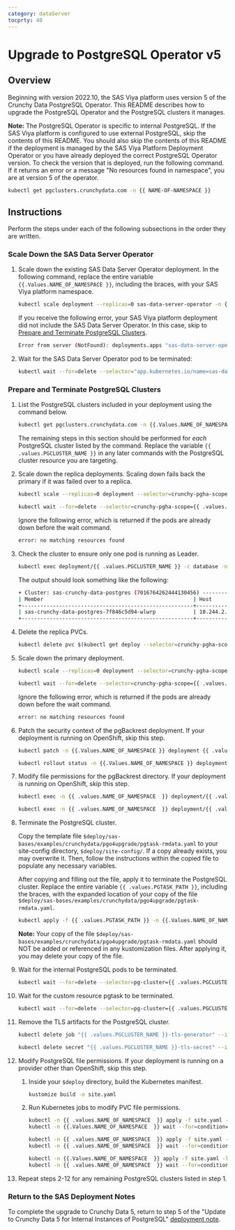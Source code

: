 ```yaml
---
category: dataServer
tocprty: 40
---
```


# Upgrade to PostgreSQL Operator v5

## Overview

Beginning with version 2022.10, the SAS Viya platform uses version 5 of the Crunchy Data PostgreSQL Operator. This README describes how to upgrade the PostgreSQL Operator and the PostgreSQL clusters it manages.

**Note:** The PostgreSQL Operator is specific to internal PostgreSQL. If the SAS Viya platform is configured to use external PostgreSQL, skip the contents of this README. You should also skip the contents of this README if the deployment is managed by the SAS Viya Platform Deployment Operator or you have already deployed the correct PostgreSQL Operator version. To check the version that is deployed, run the following command. If it returns an error or a message "No resources found in <your-namespace> namespace", you are at version 5 of the operator.

```bash
kubectl get pgclusters.crunchydata.com -n {{ NAME-OF-NAMESPACE }}
```

## Instructions

Perform the steps under each of the following subsections in the order they are written.

### Scale Down the SAS Data Server Operator

1. Scale down the existing SAS Data Server Operator deployment. In the following command, replace the entire variable `{{.Values.NAME_OF_NAMESPACE }}`, including the braces, with your SAS Viya platform namespace.

    ```bash
    kubectl scale deployment --replicas=0 sas-data-server-operator -n {{ .values.NAME_OF_NAMESPACE  }}
    ```

    If you receive the following error, your SAS Viya platform deployment did not include the SAS Data Server Operator. In this case, skip to [Prepare and Terminate PostgreSQL Clusters](#prepare-and-terminate-postgresql-clusters).

    ```bash
    Error from server (NotFound): deployments.apps "sas-data-server-operator" not found
    ```

2. Wait for the SAS Data Server Operator pod to be terminated:

    ```bash
    kubectl wait --for=delete --selector="app.kubernetes.io/name=sas-data-server-operator" pods --timeout=300s -n {{ .values.NAME_OF_NAMESPACE }}
    ```

### Prepare and Terminate PostgreSQL Clusters

1. List the PostgreSQL clusters included in your deployment using the command below.

    ```bash
    kubectl get pgclusters.crunchydata.com -n {{.Values.NAME_OF_NAMESPACE  }}
    ```

    The remaining steps in this section should be performed for *each* PostgreSQL cluster listed by the command. Replace the variable `{{ .values.PGCLUSTER_NAME }}` in any later commands with the PostgreSQL cluster resource you are targeting.

2. Scale down the replica deployments. Scaling down fails back the primary if it was failed over to a replica.

    ```bash
    kubectl scale --replicas=0 deployment --selector=crunchy-pgha-scope={{ .values.PGCLUSTER_NAME }},name!={{ .values.PGCLUSTER_NAME }} -n {{ .values.NAME_OF_NAMESPACE  }}

    kubectl wait --for=delete --selector=crunchy-pgha-scope={{ .values.PGCLUSTER_NAME }},name!={{ .values.PGCLUSTER_NAME }} pods --timeout=300s -n {{.Values.NAME_OF_NAMESPACE  }}
    ```

    Ignore the following error, which is returned if the pods are already down before the wait command.

    ```bash
    error: no matching resources found
    ```

3. Check the cluster to ensure only one pod is running as Leader.

    ```bash
    kubectl exec deployment/{{ .values.PGCLUSTER_NAME }} -c database -n {{.Values.NAME_OF_NAMESPACE }} -- patronictl list
    ```

    The output should look something like the following:

    ```bash
    + Cluster: sas-crunchy-data-postgres (7016764262444130456) -----------+---------+---------+----+-----------+
    | Member                                                | Host        | Role    | State   | TL | Lag in MB |
    +-------------------------------------------------------+-------------+---------+---------+----+-----------+
    | sas-crunchy-data-postgres-7f846c5d94-wlwrp            | 10.244.2.88 | Leader  | running | 19 |           |
    +-------------------------------------------------------+-------------+---------+---------+----+-----------+
    ```

4. Delete the replica PVCs.

    ```bash
    kubectl delete pvc $(kubectl get deploy --selector=crunchy-pgha-scope={{ .values.PGCLUSTER_NAME }},name!={{ .values.PGCLUSTER_NAME }} -o jsonpath='{.items[*].metadata.name}' -n {{.Values.NAME_OF_NAMESPACE  }} ) --timeout=300s -n {{ .values.NAME_OF_NAMESPACE  }}
    ```

5. Scale down the primary deployment.

    ```bash
    kubectl scale --replicas=0 deployment --selector=crunchy-pgha-scope={{ .values.PGCLUSTER_NAME }},name={{ .values.PGCLUSTER_NAME }} -n {{.Values.NAME_OF_NAMESPACE  }}

    kubectl wait --for=delete --selector=crunchy-pgha-scope={{ .values.PGCLUSTER_NAME }},name={{ .values.PGCLUSTER_NAME }} pods --timeout=300s -n {{ .values.NAME_OF_NAMESPACE  }}
    ```

    Ignore the following error, which is returned if the pods are already down before the wait command.

    ```bash
    error: no matching resources found
    ```

6. Patch the security context of the pgBackrest deployment. If your deployment is running on OpenShift, skip this step.

    ```bash
    kubectl patch -n {{.Values.NAME_OF_NAMESPACE }} deployment {{ .values.PGCLUSTER_NAME }}-backrest-shared-repo --type json -p '[{"op": "replace", "path": "/spec/template/spec/securityContext", "value": { "runAsNonRoot": true, "runAsUser": 2000, "runAsGroup": 26, "fsGroup": 26, "supplementalGroups": [26, 2000]}}]'

    kubectl rollout status -n {{.Values.NAME_OF_NAMESPACE }} deployment {{ .values.PGCLUSTER_NAME }}-backrest-shared-repo
    ```

7. Modify file permissions for the pgBackrest directory. If your deployment is running on OpenShift, skip this step.

    ```bash
    kubectl exec -n {{ .values.NAME_OF_NAMESPACE  }} deployment/{{ .values.PGCLUSTER_NAME }}-backrest-shared-repo -- chmod -R 770 /backrestrepo/{{ .values.PGCLUSTER_NAME }}-backrest-shared-repo/

    kubectl exec -n {{ .values.NAME_OF_NAMESPACE  }} deployment/{{ .values.PGCLUSTER_NAME }}-backrest-shared-repo -- chgrp -R postgres /backrestrepo/{{ .values.PGCLUSTER_NAME }}-backrest-shared-repo/
    ```

8. Terminate the PostgreSQL cluster.

    Copy the template file `$deploy/sas-bases/examples/crunchydata/pgo4upgrade/pgtask-rmdata.yaml` to your site-config directory, `$deploy/site-config/`. If a copy already exists, you may overwrite it. Then, follow the instructions within the copied file to populate any necessary variables.

    After copying and filling out the file, apply it to terminate the PostgreSQL cluster. Replace the entire variable `{{ .values.PGTASK_PATH }}`, including the braces, with the expanded location of your copy of the file `$deploy/sas-bases/examples/crunchydata/pgo4upgrade/pgtask-rmdata.yaml`.

    ```bash
    kubectl apply -f {{ .values.PGTASK_PATH }} -n {{.Values.NAME_OF_NAMESPACE  }}
    ```

    **Note:** Your copy of the file `$deploy/sas-bases/examples/crunchydata/pgo4upgrade/pgtask-rmdata.yaml` should NOT be added or referenced in any kustomization files. After applying it, you may delete your copy of the file.

9. Wait for the internal PostgreSQL pods to be terminated.

    ```bash
    kubectl wait --for=delete --selector=pg-cluster={{ .values.PGCLUSTER_NAME }} pods --timeout=300s -n {{ .values.NAME_OF_NAMESPACE  }}
    ```

10. Wait for the custom resource pgtask to be terminated.

    ```bash
    kubectl wait --for=delete --selector=pg-cluster={{ .values.PGCLUSTER_NAME }} pgtask --timeout=300s -n {{ .values.NAME_OF_NAMESPACE  }}
    ```

11. Remove the TLS artifacts for the PostgreSQL cluster.

    ```bash
    kubectl delete job "{{ .values.PGCLUSTER_NAME }}-tls-generator" --ignore-not-found=true --timeout=300s -n {{ .values.NAME_OF_NAMESPACE  }}

    kubectl delete secret "{{ .values.PGCLUSTER_NAME }}-tls-secret" --ignore-not-found=true --timeout=300s -n {{ .values.NAME_OF_NAMESPACE }}
    ```

12. Modify PostgreSQL file permissions. If your deployment is running on a provider other than OpenShift, skip this step.

    1. Inside your `$deploy` directory, build the Kubernetes manifest.

        ```bash
        kustomize build -o site.yaml
        ```

    2. Run Kubernetes jobs to modify PVC file permissions.

        ```bash
        kubectl -n {{ .values.NAME_OF_NAMESPACE  }} apply -f site.yaml -l "webinfdsvr.sas.com/upgrade-crunchy-step-1={{ .values.PGCLUSTER_NAME }}"
        kubectl -n {{.Values.NAME_OF_NAMESPACE  }} wait --for=condition=complete job --timeout=300s -l "webinfdsvr.sas.com/upgrade-crunchy-step-1={{ .values.PGCLUSTER_NAME }}"

        kubectl -n {{ .values.NAME_OF_NAMESPACE  }} apply -f site.yaml -l "webinfdsvr.sas.com/upgrade-crunchy-step-2={{ .values.PGCLUSTER_NAME }}"
        kubectl -n {{ .values.NAME_OF_NAMESPACE  }} wait --for=condition=complete job --timeout=300s -l "webinfdsvr.sas.com/upgrade-crunchy-step-2={{ .values.PGCLUSTER_NAME }}"

        kubectl -n {{.Values.NAME_OF_NAMESPACE  }} apply -f site.yaml -l "webinfdsvr.sas.com/upgrade-crunchy-step-3={{ .values.PGCLUSTER_NAME }}"
        kubectl -n {{ .values.NAME_OF_NAMESPACE  }} wait --for=condition=complete job --timeout=300s -l "webinfdsvr.sas.com/upgrade-crunchy-step-3={{ .values.PGCLUSTER_NAME }}"
        ```

13. Repeat steps 2-12 for any remaining PostgreSQL clusters listed in step 1.

### Return to the SAS Deployment Notes

To complete the upgrade to Crunchy Data 5, return to step 5 of the "Update to Crunchy Data 5 for Internal Instances of PostgreSQL" [deployment note](https://documentation.sas.com/?cdcId=itopscdc&cdcVersion=default&docsetId=dplynotes&docsetTarget=p1bpcvd3sr8au8n1w9ypcvu31taj.htm#p0wzpjfrqqt8e7n1ark37upbs4t7).

